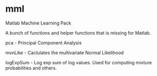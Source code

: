 mml
===

Matlab Machine Learning Pack

A bunch of functions and helper functions that is missing for Matlab.

pca - Principal Component Analysis

mvnLike - Caclulates the multivariate Normal Likelihood

logExpSum - Log exp sum of log values. Used for computing mixture probabilities and others.
